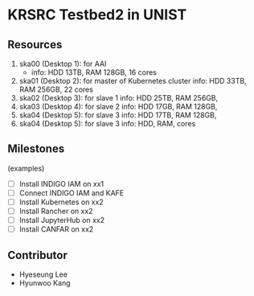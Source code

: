 # KRSRC Testbed2 in UNIST

## Resources

1. ska00 (Desktop 1): for AAI
   - info: HDD 13TB, RAM 128GB, 16 cores
2. ska01 (Desktop 2): for master of Kubernetes cluster
   info: HDD 33TB, RAM 256GB, 22 cores
3. ska02 (Desktop 3): for slave 1
   info: HDD 25TB, RAM 256GB, 
4. ska03 (Desktop 4): for slave 2
   info: HDD 17GB, RAM 128GB, 
5. ska04 (Desktop 5): for slave 3
   info: HDD 17TB, RAM 128GB,
6. ska04 (Desktop 5): for slave 3
   info: HDD, RAM, cores
 
## Milestones

(examples)
- [ ] Install INDIGO IAM on xx1
- [ ] Connect INDIGO IAM and KAFE
- [ ] Install Kubernetes on xx2
- [ ] Install Rancher on xx2
- [ ] Install JupyterHub on xx2
- [ ] Install CANFAR on xx2

## Contributor

- Hyeseung Lee
- Hyunwoo Kang
